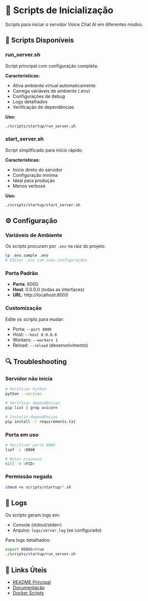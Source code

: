 # 🚀 Scripts de Inicialização

Scripts para iniciar o servidor Voice Chat AI em diferentes modos.

## 📜 Scripts Disponíveis

### run_server.sh
Script principal com configuração completa.

**Características:**
- Ativa ambiente virtual automaticamente
- Carrega variáveis de ambiente (.env)
- Configurações de debug
- Logs detalhados
- Verificação de dependências

**Uso:**
```bash
./scripts/startup/run_server.sh
```

### start_server.sh
Script simplificado para início rápido.

**Características:**
- Início direto do servidor
- Configuração mínima
- Ideal para produção
- Menos verbose

**Uso:**
```bash
./scripts/startup/start_server.sh
```

## ⚙️ Configuração

### Variáveis de Ambiente
Os scripts procuram por `.env` na raiz do projeto:
```bash
cp .env.sample .env
# Editar .env com suas configurações
```

### Porta Padrão
- **Porta**: 8000
- **Host**: 0.0.0.0 (todas as interfaces)
- **URL**: http://localhost:8000

### Customização
Edite os scripts para mudar:
- Porta: `--port 8000`
- Host: `--host 0.0.0.0`
- Workers: `--workers 1`
- Reload: `--reload` (desenvolvimento)

## 🔍 Troubleshooting

### Servidor não inicia
```bash
# Verificar Python
python --version

# Verificar dependências
pip list | grep uvicorn

# Instalar dependências
pip install -r requirements.txt
```

### Porta em uso
```bash
# Verificar porta 8000
lsof -i :8000

# Matar processo
kill -9 <PID>
```

### Permissão negada
```bash
chmod +x scripts/startup/*.sh
```

## 📝 Logs

Os scripts geram logs em:
- Console (stdout/stderr)
- Arquivo: `logs/server.log` (se configurado)

Para logs detalhados:
```bash
export DEBUG=true
./scripts/startup/run_server.sh
```

## 🔗 Links Úteis

- [README Principal](../../README.md)
- [Documentação](../../docs/README.md)
- [Docker Scripts](../docker/)
